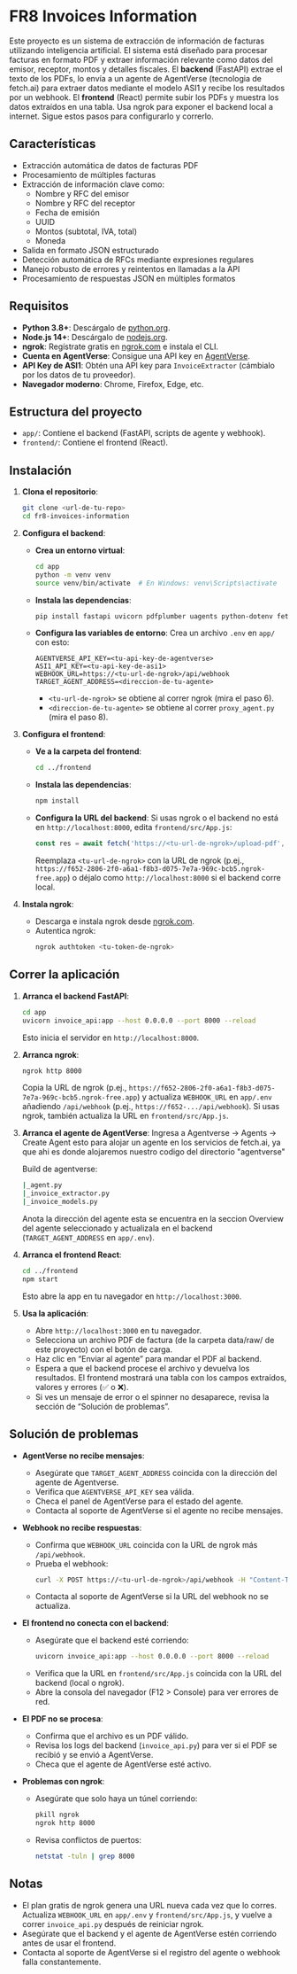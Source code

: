 # FR8 Invoices Information

Este proyecto es un sistema de extracción de información de facturas utilizando inteligencia artificial. El sistema está diseñado para procesar facturas en formato PDF y extraer información relevante como datos del emisor, receptor, montos y detalles fiscales. El **backend** (FastAPI) extrae el texto de los PDFs, lo envía a un agente de AgentVerse (tecnologia de fetch.ai) para extraer datos mediante el modelo ASI1 y recibe los resultados por un webhook. El **frontend** (React) permite subir los PDFs y muestra los datos extraídos en una tabla. Usa ngrok para exponer el backend local a internet. Sigue estos pasos para configurarlo y correrlo.

## Características

- Extracción automática de datos de facturas PDF
- Procesamiento de múltiples facturas
- Extracción de información clave como:
  - Nombre y RFC del emisor
  - Nombre y RFC del receptor
  - Fecha de emisión
  - UUID
  - Montos (subtotal, IVA, total)
  - Moneda
- Salida en formato JSON estructurado
- Detección automática de RFCs mediante expresiones regulares
- Manejo robusto de errores y reintentos en llamadas a la API
- Procesamiento de respuestas JSON en múltiples formatos


## Requisitos
- **Python 3.8+**: Descárgalo de [python.org](https://www.python.org/downloads/).
- **Node.js 14+**: Descárgalo de [nodejs.org](https://nodejs.org).
- **ngrok**: Regístrate gratis en [ngrok.com](https://ngrok.com) e instala el CLI.
- **Cuenta en AgentVerse**: Consigue una API key en [AgentVerse](https://agentverse.ai).
- **API Key de ASI1**: Obtén una API key para `InvoiceExtractor` (cámbialo por los datos de tu proveedor).
- **Navegador moderno**: Chrome, Firefox, Edge, etc.

## Estructura del proyecto
- `app/`: Contiene el backend (FastAPI, scripts de agente y webhook).
- `frontend/`: Contiene el frontend (React).

## Instalación
1. **Clona el repositorio**:
   ```bash
   git clone <url-de-tu-repo>
   cd fr8-invoices-information
   ```

2. **Configura el backend**:
   - **Crea un entorno virtual**:
     ```bash
     cd app
     python -m venv venv
     source venv/bin/activate  # En Windows: venv\Scripts\activate
     ```
   - **Instala las dependencias**:
     ```bash
     pip install fastapi uvicorn pdfplumber uagents python-dotenv fetchai
     ```
   - **Configura las variables de entorno**:
     Crea un archivo `.env` en `app/` con esto:
     ```env
     AGENTVERSE_API_KEY=<tu-api-key-de-agentverse>
     ASI1_API_KEY=<tu-api-key-de-asi1>
     WEBHOOK_URL=https://<tu-url-de-ngrok>/api/webhook
     TARGET_AGENT_ADDRESS=<direccion-de-tu-agente>
     ```
     - `<tu-url-de-ngrok>` se obtiene al correr ngrok (mira el paso 6).
     - `<direccion-de-tu-agente>` se obtiene al correr `proxy_agent.py` (mira el paso 8).

3. **Configura el frontend**:
   - **Ve a la carpeta del frontend**:
     ```bash
     cd ../frontend
     ```
   - **Instala las dependencias**:
     ```bash
     npm install
     ```
   - **Configura la URL del backend**:
     Si usas ngrok o el backend no está en `http://localhost:8000`, edita `frontend/src/App.js`:
     ```javascript
     const res = await fetch('https://<tu-url-de-ngrok>/upload-pdf', {
     ```
     Reemplaza `<tu-url-de-ngrok>` con la URL de ngrok (p.ej., `https://f652-2806-2f0-a6a1-f8b3-d075-7e7a-969c-bcb5.ngrok-free.app`) o déjalo como `http://localhost:8000` si el backend corre local.

4. **Instala ngrok**:
   - Descarga e instala ngrok desde [ngrok.com](https://ngrok.com).
   - Autentica ngrok:
     ```bash
     ngrok authtoken <tu-token-de-ngrok>
     ```

## Correr la aplicación
1. **Arranca el backend FastAPI**:
   ```bash
   cd app
   uvicorn invoice_api:app --host 0.0.0.0 --port 8000 --reload
   ```
   Esto inicia el servidor en `http://localhost:8000`.

2. **Arranca ngrok**:
   ```bash
   ngrok http 8000
   ```
   Copia la URL de ngrok (p.ej., `https://f652-2806-2f0-a6a1-f8b3-d075-7e7a-969c-bcb5.ngrok-free.app`) y actualiza `WEBHOOK_URL` en `app/.env` añadiendo `/api/webhook` (p.ej., `https://f652-.../api/webhook`). Si usas ngrok, también actualiza la URL en `frontend/src/App.js`.

3. **Arranca el agente de AgentVerse**:
   Ingresa a Agentverse -> Agents -> Create Agent esto para alojar un agente en los servicios de fetch.ai, ya que ahi es donde alojaremos nuestro codigo
   del directorio "agentverse"

   Build de agentverse:
   ```bash
   |_agent.py
   |_invoice_extractor.py
   |_invoice_models.py
   ```
   Anota la dirección del agente esta se encuentra en la seccion Overview del agente seleccionado y actualizala en el backend (`TARGET_AGENT_ADDRESS` en `app/.env`).

4. **Arranca el frontend React**:
   ```bash
   cd ../frontend
   npm start
   ```
   Esto abre la app en tu navegador en `http://localhost:3000`.

6. **Usa la aplicación**:
   - Abre `http://localhost:3000` en tu navegador.
   - Selecciona un archivo PDF de factura (de la carpeta data/raw/ de este proyecto) con el botón de carga.
   - Haz clic en “Enviar al agente” para mandar el PDF al backend.
   - Espera a que el backend procese el archivo y devuelva los resultados. El frontend mostrará una tabla con los campos extraídos, valores y errores (✅ o ❌).
   - Si ves un mensaje de error o el spinner no desaparece, revisa la sección de “Solución de problemas”.

## Solución de problemas
- **AgentVerse no recibe mensajes**:
  - Asegúrate que `TARGET_AGENT_ADDRESS` coincida con la dirección del agente de Agentverse.
  - Verifica que `AGENTVERSE_API_KEY` sea válida.
  - Checa el panel de AgentVerse para el estado del agente.
  - Contacta al soporte de AgentVerse si el agente no recibe mensajes.

- **Webhook no recibe respuestas**:
  - Confirma que `WEBHOOK_URL` coincida con la URL de ngrok más `/api/webhook`.
  - Prueba el webhook:
    ```bash
    curl -X POST https://<tu-url-de-ngrok>/api/webhook -H "Content-Type: application/json" -d '{"payload": {"resultado": {"test": "data"}, "errores": {}}}'
    ```
  - Contacta al soporte de AgentVerse si la URL del webhook no se actualiza.

- **El frontend no conecta con el backend**:
  - Asegúrate que el backend esté corriendo:
    ```bash
    uvicorn invoice_api:app --host 0.0.0.0 --port 8000 --reload
    ```
  - Verifica que la URL en `frontend/src/App.js` coincida con la URL del backend (local o ngrok).
  - Abre la consola del navegador (F12 > Console) para ver errores de red.

- **El PDF no se procesa**:
  - Confirma que el archivo es un PDF válido.
  - Revisa los logs del backend (`invoice_api.py`) para ver si el PDF se recibió y se envió a AgentVerse.
  - Checa que el agente de AgentVerse esté activo.

- **Problemas con ngrok**:
  - Asegúrate que solo haya un túnel corriendo:
    ```bash
    pkill ngrok
    ngrok http 8000
    ```
  - Revisa conflictos de puertos:
    ```bash
    netstat -tuln | grep 8000
    ```

## Notas
- El plan gratis de ngrok genera una URL nueva cada vez que lo corres. Actualiza `WEBHOOK_URL` en `app/.env` y `frontend/src/App.js`, y vuelve a correr `invoice_api.py` después de reiniciar ngrok.
- Asegúrate que el backend y el agente de AgentVerse estén corriendo antes de usar el frontend.
- Contacta al soporte de AgentVerse si el registro del agente o webhook falla constantemente.

